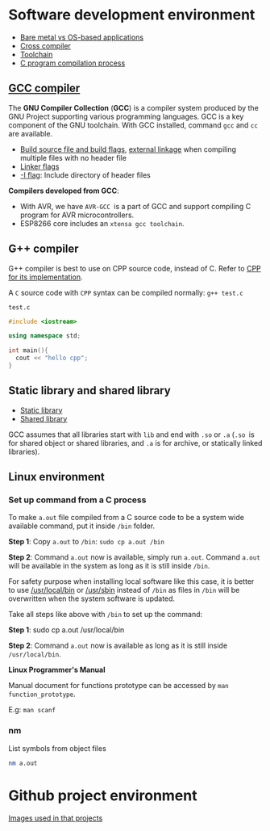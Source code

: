 # Software development environment

* [Bare metal vs OS-based applications](Build.md#fundamental-concepts)
* [Cross compiler](Build.md#cross-compiler)
* [Toolchain](Build.md#toolchain)
* [C program compilation process](Build.md#c-program-compilation-process)

## [GCC compiler](GCC%20compiler.md)
The **GNU Compiler Collection** (**GCC**) is a compiler system produced by the GNU Project supporting various programming languages. GCC is a key component of the GNU toolchain. With GCC installed, command ``gcc`` and ``cc`` are available.
* [Build source file and build flags](), [external linkage](GCC%20compiler.md#compile-with-multiple-files-when-there-is-no-header-file) when compiling multiple files with no header file
* [Linker flags](GCC%20compiler.md#linker-flags)
* [-I flag](GCC%20compiler.md#include-directory-of-header-files-with--i): Include directory of header files

**Compilers developed from GCC**:
* With AVR, we have ``AVR-GCC ``is a part of GCC and support compiling C program for AVR microcontrollers.
* ESP8266 core includes an ``xtensa gcc toolchain``.
## G++ compiler

G++ compiler is best to use on CPP source code, instead of C. Refer to [CPP for its implementation](https://github.com/TranPhucVinh/Cplusplus/blob/master/README.md#g-compiler).

A ``C`` source code with ``CPP`` syntax can be compiled normally: ``g++ test.c``

``test.c``

```cpp
#include <iostream>

using namespace std;

int main(){
  cout << "hello cpp";
}
```

## Static library and shared library

* [Static library](Static%20library.md) 
* [Shared library](Shared%20library.md)

GCC assumes that all libraries start with ``lib`` and end with ``.so`` or ``.a`` (``.so ``is for shared object or shared libraries, and ``.a`` is for archive, or statically linked libraries).

## Linux environment

### Set up command from a C process

To make ``a.out`` file compiled from a C source code to be a system wide available command, put it inside ``/bin`` folder.

**Step 1**: Copy ``a.out`` to ``/bin``: ``sudo cp a.out /bin``

**Step 2**: Command ``a.out`` now is available, simply run ``a.out``. Command ``a.out`` will be available in the system as long as it is still inside ``/bin``.

For safety purpose when installing local software like this case, it is better to use [/usr/local/bin](https://github.com/TranPhucVinh/Linux-Shell/blob/master/Physical%20layer/File%20system/File%20hierarchy.md#usr) or [/usr/sbin](https://github.com/TranPhucVinh/Linux-Shell/blob/master/Physical%20layer/File%20system/File%20hierarchy.md#usr) instead of ``/bin`` as files in ``/bin`` will be overwritten when the system software is updated.

Take all steps like above with ``/bin`` to set up the command:

**Step 1**: sudo cp a.out /usr/local/bin

**Step 2**: Command ``a.out`` now is available as long as it is still inside ``/usr/local/bin``.

**Linux Programmer's Manual**

Manual document for functions prototype can be accessed by ``man function_prototype``.

E.g: ``man scanf``

### nm

List symbols from object files

```sh
nm a.out
```

# Github project environment

[Images used in that projects](Images)
